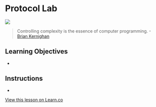 # Protocol Lab

![](http://i.imgur.com/LbL2oc2.jpg?1)  

> Controlling complexity is the essence of computer programming. -[Brian Kernighan](https://en.wikipedia.org/wiki/Brian_Kernighan)
 

## Learning Objectives

* 



## Instructions 

*  


<a href='https://learn.co/lessons/ProtocolLab' data-visibility='hidden'>View this lesson on Learn.co</a>
